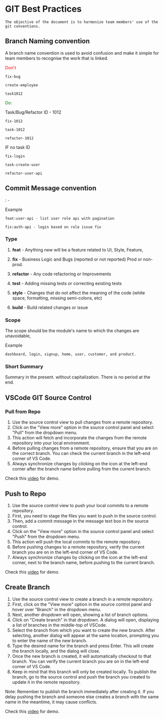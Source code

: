 # GIT Best Practices

    The objective of the document is to harmonize team members' use of the git conventions.

## Branch Naming convention

A branch name convention is used to avoid confusion and make it simple for team members to recognise the work that is linked.

<span style="color:red">Don't</span>

```
fix-bug

create-employee

task1012
```

<span style="color:green">Do:</span>

Task/Bug/Refactor ID - 1012

```
fix-1012

task-1012

refactor-1012

```

IF no task ID

```
fix-login

task-create-user

refactor-user-api

```

## Commit Message convention

<type>:<scope> - <short summary>

Example

```
feat:user-api - list user role api with pagination

fix:auth-api - login based on role issue fix

```

### Type

1. **feat** - Anything new will be a feature related to UI, Style, Feature,

2. **fix** - Business Logic and Bugs (reported or not reported) Prod or non-prod.

3. **refactor** - Any code refactoring or Improvements

4. **test** - Adding missing tests or correcting existing tests

5. **style** - Changes that do not affect the meaning of the code (white space, formatting, missing semi-colons, etc)

6. **build** - Build related changes or issue

### Scope

The scope should be the module's name to which the changes are unavoidable,

Example

```
dashboard, login, signup, home, user, customer, and product.
```

### Short Summary

Summary in the present. without capitalization. There is no period at the end.

## VSCode GIT Source Control

### Pull from Repo

1. Use the source control view to pull changes from a remote repository.
2. Click on the "View more" option in the source control panel and select "Pull" from the dropdown menu.
3. This action will fetch and incorporate the changes from the remote repository into your local environment.
4. Before pulling changes from a remote repository, ensure that you are on the correct branch. You can check the current branch in the left-end corner of VS Code.
5. Always synchronize changes by clicking on the icon at the left-end corner after the branch name before pulling from the current branch.

Check this [video](./assets/videos/Git%20pull%20-%20Demo%20using%20VS%20Code.mp4) for demo.

## Push to Repo

1. Use the source control view to push your local commits to a remote repository.
2. First, you need to stage the files you want to push in the source control.
3. Then, add a commit message in the message text box in the source control.
4. Click on the "View more" option in the source control panel and select "Push" from the dropdown menu.
5. This action will push the local commits to the remote repository.
6. Before pushing changes to a remote repository, verify the current branch you are on in the left-end corner of VS Code.
7. Always synchronize changes by clicking on the icon at the left-end corner, next to the branch name, before pushing to the current branch.

Check this [video](./assets/videos/Git%20Push%20-%20Demo%20using%20VS%20Code.mp4) for demo.

## Create Branch

1. Use the source control view to create a branch in a remote repository.
2. First, click on the "View more" option in the source control panel and hover over "Branch" in the dropdown menu.
3. Next, another dropdown will open, showing a list of branch options.
4. Click on "Create branch" in that dropdown. A dialog will open, displaying a list of branches in the middle-top of VSCode.
5. Select the branch from which you want to create the new branch. After selecting, another dialog will appear at the same location, prompting you to enter the name of the new branch.
6. Type the desired name for the branch and press Enter. This will create the branch locally, and the dialog will close.
7. Once the new branch is created, it will automatically checkout to that branch. You can verify the current branch you are on in the left-end corner of VS Code.
8. Keep in mind that this branch will only be created locally. To publish the branch, go to the source control and push the branch you created to update it in the remote repository.

Note: Remember to publish the branch immediately after creating it. If you delay pushing the branch and someone else creates a branch with the same name in the meantime, it may cause conflicts.

Check this [video](./assets/videos/Git%20Create%20Branch%20-%20Demo%20using%20VS%20Code.mp4) for demo.
